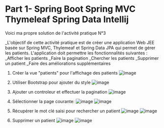 # Part 1- Spring Boot Spring MVC Thymeleaf Spring Data Intellij
Voici ma propre solution de l'activité pratique N°3

_L'objectif de cette activité pratique est de créer une application Web JEE basée sur Spring MVC, Thylemeaf et Spring Data JPA qui permet de gérer les patients. L'application doit permettre les fonctionnalités suivantes :
_Afficher les patients
_Faire la pagination
_Chercher les patients
_Supprimer un patient
_Faire des améliorations supplémentaires

1. Créer la vue "patients" pour l'affichage des patients
![image](https://user-images.githubusercontent.com/93662714/232568918-55b0d257-4d0b-4d58-b16a-640de1a78dcb.png)

2. Utiliser Bootstrap pour ajouter du style
![image](https://user-images.githubusercontent.com/93662714/232575081-196d2b71-e0c6-4004-8258-68405bbaf398.png)

3. Ajouter un controleur et effectuer la pagination
![image](https://user-images.githubusercontent.com/93662714/232576355-7f5de674-319a-466b-9838-1004d7fd3b9b.png)

4. Sélectionner la page courante:
![image](https://user-images.githubusercontent.com/93662714/232577173-f4f6f4c6-b45a-4474-8484-ec3b0199435f.png)
![image](https://user-images.githubusercontent.com/93662714/232578196-74918b5a-00b2-4c0b-8b06-0c56dade4438.png)

5. Récupérer le mot clé saisi pour rechercher un patient
![image](https://user-images.githubusercontent.com/93662714/232579797-2bb1301f-a5b4-4dba-9b20-7255a9b2166f.png)
![image](https://user-images.githubusercontent.com/93662714/232580314-8b4f8fd7-9a6f-4007-a4a8-30948da0d2f4.png)

6. Supprimer un patient
![image](https://user-images.githubusercontent.com/93662714/232581393-da367789-1d70-4660-a6e1-6366ac90cb70.png)
![image](https://user-images.githubusercontent.com/93662714/232580997-b0414339-59cc-4237-be0b-0fd273368f7a.png)



